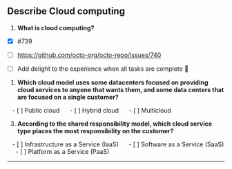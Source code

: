 
## Describe Cloud computing

1. **What is cloud computing?**  

- [x] #739
- [ ] https://github.com/octo-org/octo-repo/issues/740
- [ ] Add delight to the experience when all tasks are complete :tada:

  
	
1. **Which cloud model uses some datacenters focused on providing cloud services to anyone that wants them, and some data centers that are focused on a single customer?**  

   - [ ] Public cloud  
   - [ ] Hybrid cloud  
   - [ ] Multicloud  

  

3. **According to the shared responsibility model, which cloud service type places the most responsibility on the customer?**  

   - [ ] Infrastructure as a Service (IaaS)  
   - [ ] Software as a Service (SaaS)  
   - [ ] Platform as a Service (PaaS)
  

---